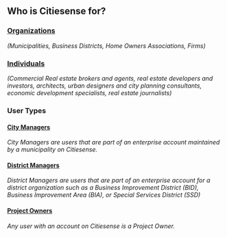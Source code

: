 ## Who is Citiesense for?

### [Organizations](http://www.citiesense.com/docs/pages/5-Organizations.md)
_(Municipalities, Business Districts, Home Owners Associations, Firms)_

### [Individuals](http://www.citiesense.com/docs/pages/6-Individuals.md) 
_(Commercial Real estate brokers and agents, real estate developers and investors, architects, urban designers and city planning consultants, economic development specialists, real estate journalists)_


### __User Types__
#### [City Managers](http://www.citiesense.com/docs/pages/7-City%20Managers.md)

_City Managers are users that are part of an enterprise account maintained by a municipality on Citiesense._

#### [District Managers](http://www.citiesense.com/docs/pages/8-District%20Manager.md)

_District Managers are users that are part of an enterprise account for a district organization such as a Business Improvement District (BID), Business Improvement Area (BIA), or Special Services District (SSD)_

#### [Project Owners](http://www.citiesense.com/docs/pages/9-Project%20Owners.md)

_Any user with an account on Citiesense is a Project Owner._

